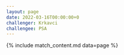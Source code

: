```yaml
---
layout: page
date: 2022-03-16T00:00:00+0
challenger: Krkavci
challengee: PSA
---
```


{% include match_content.md data=page %}
